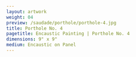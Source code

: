 ```yaml
---
layout: artwork
weight: 04
preview: /saudade/porthole/porthole-4.jpg
title: Porthole No. 4
pagetitle: Encaustic Painting | Porthole No. 4
dimensions: 9" x 9"
medium: Encaustic on Panel
---
```

